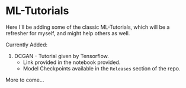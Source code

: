 # ML-Tutorials

Here I'll be adding some of the classic ML-Tutorials, which will be a refresher for myself, and might help others as well.

Currently Added: 
1) DCGAN - Tutorial given by Tensorflow.
	- Link provided in the notebook provided.
	- Model Checkpoints available in the `Releases` section of the repo.

More to come...
